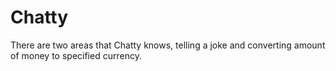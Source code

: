 # Chatty
There are two areas that Chatty knows, telling a joke and converting amount of money to specified currency.
